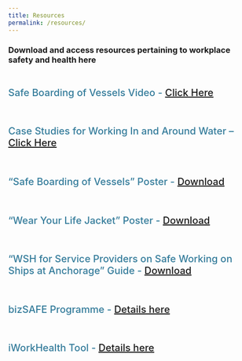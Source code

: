 ```yaml
---
title: Resources
permalink: /resources/
---
```

<div>
<h3>Download and access resources pertaining to workplace safety and health here</h3>
</div>
<section class="bp-section font">
<div class="bp-container is-fluid has-text-centered"> 

<div class="row">
<div class="col is-5">
<a href="https://www.youtube.com/watch?v=Aj4M4v6KknU">
<div class="speaker-image-wrapper">
<img class="speaker-image img-fluid mb-3" alt="" src="images/SafetyVideo1.png"> 
</div></a>
<h4 class="speaker-name text-ellipsis">Safe Boarding of Vessels Video - <a target="_new" href="https://www.youtube.com/watch?v=Aj4M4v6KknU"> Click Here</a></h4>
</div>
<div class="col is-5">
<a href="https://www.tal.sg/wshc/resources/publications/case-studies/case-studies-working-in-and-around-water">
<div class="speaker-image-wrapper">
<img class="speaker-image img-fluid mb-3" alt="" src="images/CaseStudies.png">
</div></a>
<h4 class="speaker-name text-ellipsis">Case Studies for Working In and Around Water – <a target="_new" href="https://www.tal.sg/wshc/resources/publications/case-studies/case-studies-working-in-and-around-water">Click Here</a></h4>
</div>    
</div>


<div class="row">
<div class="col is-5">
<a href="https://www.tal.sg/wshc/Resources/Collaterals/Posters/Safe-Boarding-of-Vessel">
<div class="speaker-image-wrapper">
<img class="speaker-image img-fluid mb-3" alt="" src="images/Safe-Boarding.jpg"> 
</div></a>
<h4 class="speaker-name text-ellipsis">“Safe Boarding of Vessels” Poster - <a href="https://www.tal.sg/wshc/Resources/Collaterals/Posters/Safe-Boarding-of-Vessel">Download</a></h4>
</div>
<div class="col is-5">
<a href="https://www.tal.sg/wshc/Resources/Collaterals/Posters/Wear-Your-Life-Jacket">
<div class="speaker-image-wrapper">
<img class="speaker-image img-fluid mb-3" alt="" src="images/Wear-LifeJacket.jpg">
</div></a>
<h4 class="speaker-name text-ellipsis">“Wear Your Life Jacket” Poster - <a href="https://www.tal.sg/wshc/Resources/Collaterals/Posters/Wear-Your-Life-Jacket">Download</a></h4>
</div>    
</div>
<div class="row">
<div class="col is-5">
<a href="https://www.tal.sg/wshc/Resources/Publications/Guides-and-Handbooks/Guide-to-WSH-for-Service-Providers-on-Safe-Working-on-Ships-at-Anchorage---Revised-2019">
<div class="speaker-image-wrapper">
<img class="speaker-image img-fluid mb-3" alt="" src="images/WSH-Guide.jpg">
</div></a>
<h4 class="speaker-name text-ellipsis">“WSH for Service Providers on Safe Working on Ships at Anchorage” Guide - <a href="https://www.tal.sg/wshc/Resources/Publications/Guides-and-Handbooks/Guide-to-WSH-for-Service-Providers-on-Safe-Working-on-Ships-at-Anchorage---Revised-2019">Download</a></h4>
</div>    </div>
<div class="row">
<div class="col is-5">
<a href="https://www.tal.sg/wshc/Programmes/bizSAFE/About-bizSAFE">
<div class="speaker-image-wrapper">
<img class="speaker-image img-fluid mb-3" alt="" src="images/bizSAFE.jpg">
</div></a>
<h4 class="speaker-name text-ellipsis">bizSAFE Programme - <a href="https://www.tal.sg/wshc/Programmes/bizSAFE/About-bizSAFE">Details here</a></h4>
</div>
<div class="col is-5">
<a href="https://www.iworkhealth.gov.sg/Pages/default.html">
<div class="speaker-image-wrapper">
<img class="speaker-image img-fluid mb-3" alt="" src="images/iWorkhealth.jpg">
</div></a>
<h4 class="speaker-name text-ellipsis">iWorkHealth Tool - <a href="https://www.iworkhealth.gov.sg/Pages/default.html">Details here</a></h4>
</div>
</div>
</div>
</section>

<style type="text/css"> 
.is-left{
text-align: left;
}
.bg-light {
background-color: #fff !important;
box-shadow: 5px 0 6px -4px rgb(195 195 195 / 80%), -5px 0 6px -4px rgb(195 195 195 / 80%);
}
.p-4 {
padding: 1.5rem!important;
}
.speaker-role small{
font-size: 11px;
text-transform: capitalize;
}
.speaker-name {
font-size: 1.25rem;
}
.text-ellipsis {
/* white-space: nowrap; */
color: #000;
overflow: hidden;
text-overflow: ellipsis;
}
.font {
font-size: 14px;
}
h4{
font-weight: 500; 
color: #337B9A !important;
}
.content a { text-decoration: none; }
</style>